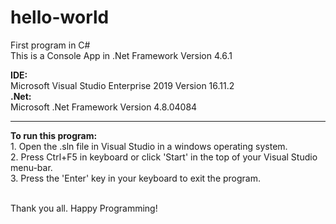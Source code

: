 # hello-world
First program in C#
<br />
This is a Console App in .Net Framework Version 4.6.1

<strong>IDE:</strong>
<br />
Microsoft Visual Studio Enterprise 2019 Version 16.11.2
<br />
<strong>.Net:</strong>
<br />
	    Microsoft .Net Framework Version 4.8.04084
<hr />
<strong>To run this program:</strong>
<br />
1.	Open the .sln file in Visual Studio in a windows operating system.
<br />
2.	Press Ctrl+F5 in keyboard or click 'Start' in the top of your Visual Studio menu-bar.
<br />
3.	Press the 'Enter' key in your keyboard to exit the program. 
<br />
<br />

Thank you all.
Happy Programming!
